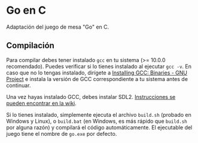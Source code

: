 # Go en C

Adaptación del juego de mesa "Go" en C.

## Compilación

Para compilar debes tener instalado `gcc` en tu sistema (>= 10.0.0 recomendado). Puedes verificar si lo tienes instalado al ejecutar `gcc -v`. En caso que no lo tengas instalado, dirígete a [Installing GCC: Binaries - GNU Project](https://gcc.gnu.org/install/binaries.html) e instala la versión de GCC correspondiente a tu sistema antes de continuar.

Una vez hayas instalado GCC, debes instalar SDL2. [Instrucciones se pueden encontrar en la wiki](https://wiki.libsdl.org/SDL2/Installation).

Si lo tienes instalado, simplemente ejecuta el archivo `build.sh` (probado en Windows y Linux), o `build.bat` (en Windows, es más rápido que `build.sh` por alguna razón) y compilará el código automáticamente. El ejecutable del juego tiene el nombre de `go.exe` por defecto.
